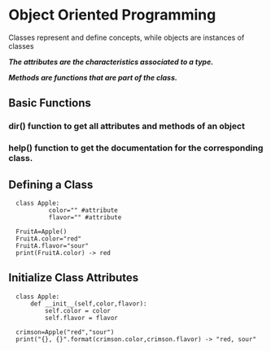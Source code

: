 # Object Oriented Programming 
  Classes represent and define concepts, while objects are instances of classes
  
  ***The attributes are the characteristics associated to a type.***

  ***Methods are functions that are part of the class.***
  
  ## Basic Functions
  
  ### dir() function to get all attributes and methods of an object
  
  ### help() function to get the documentation for the corresponding class.
  
  ## Defining a Class
  
      class Apple:
               color="" #attribute
               flavor="" #attribute

      FruitA=Apple()
      FruitA.color="red"
      FruitA.flavor="sour"
      print(FruitA.color) -> red
      
  
  ## Initialize Class Attributes
  
      class Apple:
          def __init__(self,color,flavor):
              self.color = color
              self.flavor = flavor
      
      crimson=Apple("red","sour")
      print("{}, {}".format(crimson.color,crimson.flavor) -> "red, sour"

